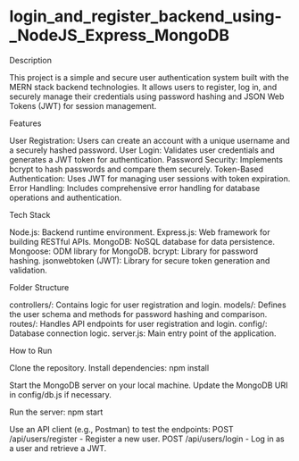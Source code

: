 # login_and_register_backend_using-_NodeJS_Express_MongoDB

Description

This project is a simple and secure user authentication system built with the MERN stack backend technologies. It allows users to register, log in, and securely manage their credentials using password hashing and JSON Web Tokens (JWT) for session management.

Features

User Registration: Users can create an account with a unique username and a securely hashed password.
User Login: Validates user credentials and generates a JWT token for authentication.
Password Security: Implements bcrypt to hash passwords and compare them securely.
Token-Based Authentication: Uses JWT for managing user sessions with token expiration.
Error Handling: Includes comprehensive error handling for database operations and authentication.

Tech Stack

Node.js: Backend runtime environment.
Express.js: Web framework for building RESTful APIs.
MongoDB: NoSQL database for data persistence.
Mongoose: ODM library for MongoDB.
bcrypt: Library for password hashing.
jsonwebtoken (JWT): Library for secure token generation and validation.

Folder Structure

controllers/: Contains logic for user registration and login.
models/: Defines the user schema and methods for password hashing and comparison.
routes/: Handles API endpoints for user registration and login.
config/: Database connection logic.
server.js: Main entry point of the application.

How to Run

Clone the repository.
Install dependencies: 
npm install

Start the MongoDB server on your local machine.
Update the MongoDB URI in config/db.js if necessary.

Run the server:
npm start

Use an API client (e.g., Postman) to test the endpoints:
POST /api/users/register - Register a new user.
POST /api/users/login - Log in as a user and retrieve a JWT.

